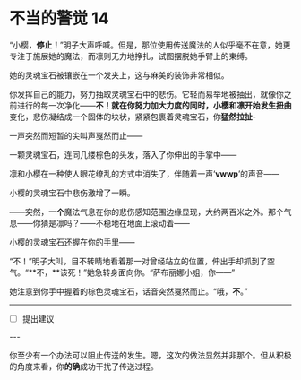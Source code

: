 # 不当的警觉 14

“小樱，**停止！**”明子大声呼喊。但是，那位使用传送魔法的人似乎毫不在意，她更专注于施展她的魔法，而凛则无力地挣扎，试图摆脱她手臂上的束缚。

她的灵魂宝石被镶嵌在一个发夹上，这与麻美的装饰非常相似。

你发挥自己的能力，努力抽取灵魂宝石中的悲伤。它轻而易举地被抽出，就像你之前进行的每一次净化——**不！**就在你努力加大力度的同时，小樱和凛开始发生**扭曲**变化，悲伤凝结成一个固体的块状，紧紧包裹着灵魂宝石，你**猛然拉扯**-

一声突然而短暂的尖叫声戛然而止——

一颗灵魂宝石，连同几缕棕色的头发，落入了你伸出的手掌中——

凛和小樱在一种使人眼花缭乱的方式中消失了，伴随着一声‘**vwwp**’的声音——

小樱的灵魂宝石中悲伤激增了一瞬。

——突然，**一个**魔法气息在你的悲伤感知范围边缘显现，大约两百米之外。那个气息——你猜是凛吗？——不稳地在地面上滚动着——

小樱的灵魂宝石还握在你的手里——

“不！”明子大叫，目不转睛地看着那一对曾经站立的位置，伸出手却抓到了空气。“**不，**该死！”她急转身面向你。“萨布丽娜小姐，你——”

她注意到你手中握着的棕色灵魂宝石，话音突然戛然而止。“哦，**不**。”

---

- [ ] 提出建议

---​

你至少有一个办法可以阻止传送的发生。嗯，这次的做法显然并非那个。但从积极的角度来看，你**的确**成功干扰了传送过程。
